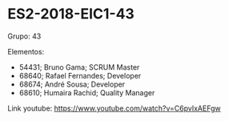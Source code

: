 # ES2-2018-EIC1-43

Grupo: 43

Elementos:

- 54431; Bruno Gama; SCRUM Master
- 68640; Rafael Fernandes; Developer
- 68674; André Sousa; Developer
- 68610; Humaira Rachid; Quality Manager

Link youtube: https://www.youtube.com/watch?v=C6pvIxAEFgw
